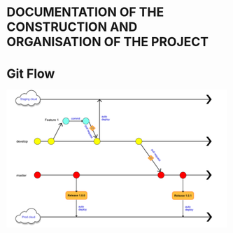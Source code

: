 # DOCUMENTATION OF THE CONSTRUCTION 	AND ORGANISATION OF THE PROJECT

# Git Flow

![](img/git-flow.png)